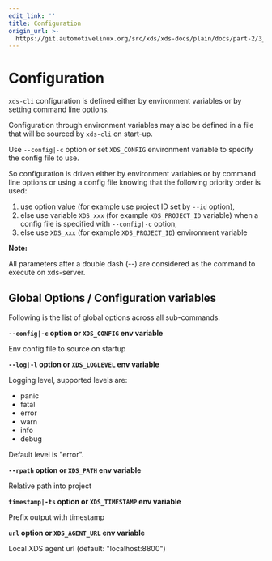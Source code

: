 ```yaml
---
edit_link: ''
title: Configuration
origin_url: >-
  https://git.automotivelinux.org/src/xds/xds-docs/plain/docs/part-2/3_xds-cli/2_config.md?h=halibut
---
```


<!-- WARNING: This file is generated by fetch_docs.js using /home/boron/Documents/AGL/docs-webtemplate/site/_data/tocs/devguides/halibut/xds-docs-guides-devguides-book.yml -->

# Configuration

`xds-cli` configuration is defined either by environment variables or by
setting command line options.

Configuration through environment variables may also be defined in a file that
will be sourced by `xds-cli` on start-up.

Use `--config|-c` option or set `XDS_CONFIG` environment variable to specify the config file to use.

So configuration is driven either by environment variables or by command line
options or using a config file knowing that the following priority order is used:

1. use option value (for example use project ID set by `--id` option),
1. else use variable `XDS_xxx` (for example `XDS_PROJECT_ID` variable) when a
   config file is specified with `--config|-c` option,
1. else use `XDS_xxx` (for example `XDS_PROJECT_ID`) environment variable

<!-- section-note -->
**Note:**

All parameters after a double dash (--) are considered as the command
to execute on xds-server.
<!-- end-section-note -->

## Global Options / Configuration variables

Following is the list of global options across all sub-commands.

__`--config|-c` option or `XDS_CONFIG` env variable__

Env config file to source on startup

__`--log|-l` option or `XDS_LOGLEVEL` env variable__

Logging level, supported levels are:

- panic
- fatal
- error
- warn
- info
- debug

Default level is "error".

**`--rpath` option or `XDS_PATH` env variable**

Relative path into project

**`timestamp|-ts` option or `XDS_TIMESTAMP` env variable**

Prefix output with timestamp

**`url` option or `XDS_AGENT_URL` env variable**

Local XDS agent url (default: "localhost:8800")
